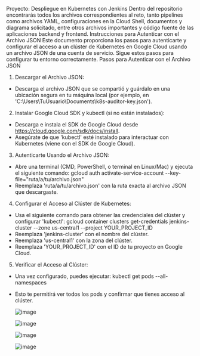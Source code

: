 Proyecto: Despliegue en Kubernetes con Jenkins
Dentro del repositorio encontrarás todos los archivos correspondientes al reto, tanto pipelines como
archivos YAML, configuraciones en la Cloud Shell, documentos y diagrama solicitado, entre otros
archivos importantes y código fuente de las aplicaciones backend y frontend.
Instrucciones para Autenticar con el Archivo JSON
Este documento proporciona los pasos para autenticarte y configurar el acceso a un clúster de
Kubernetes en Google Cloud usando un archivo JSON de una cuenta de servicio. Sigue estos
pasos para configurar tu entorno correctamente.
Pasos para Autenticar con el Archivo JSON
1. Descargar el Archivo JSON:
 - Descarga el archivo JSON que se compartió y guárdalo en una ubicación segura en tu máquina
local (por ejemplo, en 'C:\Users\TuUsuario\Documents\k8s-auditor-key.json').
2. Instalar Google Cloud SDK y kubectl (si no están instalados):
 - Descarga e instala el SDK de Google Cloud desde https://cloud.google.com/sdk/docs/install.
 - Asegúrate de que 'kubectl' esté instalado para interactuar con Kubernetes (viene con el SDK de
Google Cloud).
3. Autenticarte Usando el Archivo JSON:
 - Abre una terminal (CMD, PowerShell, o terminal en Linux/Mac) y ejecuta el siguiente comando:
 gcloud auth activate-service-account --key-file="ruta/a/tu/archivo.json"
 - Reemplaza 'ruta/a/tu/archivo.json' con la ruta exacta al archivo JSON que descargaste.
4. Configurar el Acceso al Clúster de Kubernetes:
 - Usa el siguiente comando para obtener las credenciales del clúster y configurar 'kubectl':
 gcloud container clusters get-credentials jenkins-cluster --zone us-central1 --project
YOUR_PROJECT_ID
 - Reemplaza 'jenkins-cluster' con el nombre del clúster.
 - Reemplaza 'us-central1' con la zona del clúster.
 - Reemplaza 'YOUR_PROJECT_ID' con el ID de tu proyecto en Google Cloud.
5. Verificar el Acceso al Clúster:
 - Una vez configurado, puedes ejecutar:
 kubectl get pods --all-namespaces
 - Esto te permitirá ver todos los pods y confirmar que tienes acceso al clúster.

   ![image](https://github.com/user-attachments/assets/4a65eb22-d68a-47c4-b809-5ec406fcbb87)


   ![image](https://github.com/user-attachments/assets/3cd872b9-6d24-44d8-91b2-9a604b4c3082)

   ![image](https://github.com/user-attachments/assets/483fdb25-c152-4ee8-a231-a21ac5fa0ee8)

   ![image](https://github.com/user-attachments/assets/d3dd8c3d-0a0d-4005-a4df-f18e71af2d6a)



